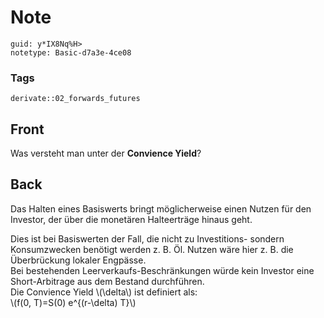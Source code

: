 # Note
```
guid: y*IX8Nq%H>
notetype: Basic-d7a3e-4ce08
```

### Tags
```
derivate::02_forwards_futures
```

## Front
Was versteht man unter der <b>Convience Yield</b>?

## Back
Das Halten eines Basiswerts bringt möglicherweise einen Nutzen für
den Investor, der über die monetären Halteerträge hinaus geht.
<div>
  Dies ist bei Basiswerten der Fall, die nicht zu Investitions-
  sondern Konsumzwecken benötigt werden z. B. Öl. Nutzen wäre hier
  z. B. die Überbrückung lokaler Engpässe.
</div>
<div>
  Bei bestehenden Leerverkaufs-Beschränkungen würde kein Investor
  eine Short-Arbitrage aus dem Bestand durchführen.
</div>
<div>
  Die Convience Yield \(\delta\) ist definiert als:
</div>
<div>
  \(f(0, T)=S(0) e^{(r-\delta) T}\)
</div>
